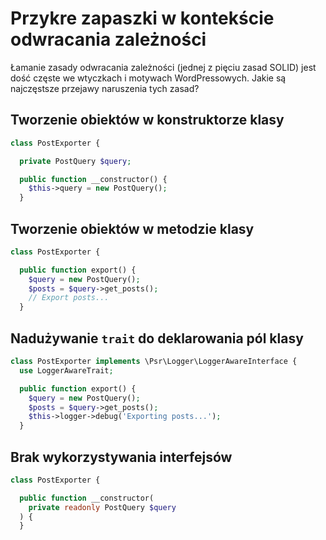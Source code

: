 # Przykre zapaszki w kontekście odwracania zależności

Łamanie zasady odwracania zależności (jednej z pięciu zasad SOLID) jest dość częste we wtyczkach i motywach WordPressowych. Jakie są najczęstsze przejawy naruszenia tych zasad?

## Tworzenie obiektów w konstruktorze klasy

```php
class PostExporter {

  private PostQuery $query;

  public function __constructor() {
    $this->query = new PostQuery();
  }
```

## Tworzenie obiektów w metodzie klasy

```php
class PostExporter {

  public function export() {
    $query = new PostQuery();
    $posts = $query->get_posts();
    // Export posts...
  }
```

## Nadużywanie `trait` do deklarowania pól klasy

```php
class PostExporter implements \Psr\Logger\LoggerAwareInterface {
  use LoggerAwareTrait;

  public function export() {
    $query = new PostQuery();
    $posts = $query->get_posts();
    $this->logger->debug('Exporting posts...');
  }
```

## Brak wykorzystywania interfejsów

```php
class PostExporter {

  public function __constructor(
    private readonly PostQuery $query
  ) {
  }
```
